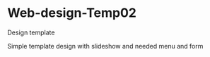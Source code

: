 Web-design-Temp02
=================

Design template 

Simple template design with slideshow and needed menu and form 